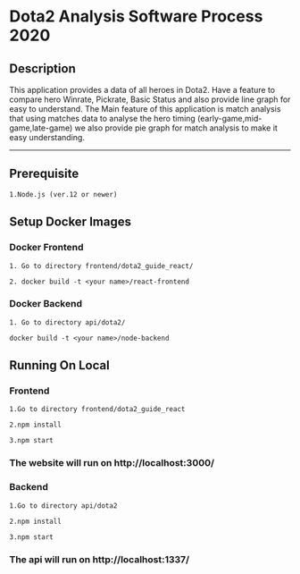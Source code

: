 # **Dota2 Analysis Software Process 2020**

## **Description**
<p> This application provides a data of all heroes in Dota2. Have a feature to compare hero Winrate, Pickrate, Basic Status and also provide line graph for easy to understand. The Main feature of this application is match analysis that using matches data to analyse the hero timing (early-game,mid-game,late-game) we also provide pie graph for match analysis to make it easy understanding. </p>

---
## **Prerequisite**
    1.Node.js (ver.12 or newer)
    


## **Setup Docker Images**
### Docker Frontend
```
1. Go to directory frontend/dota2_guide_react/
```
```
2. docker build -t <your name>/react-frontend
```

### Docker Backend
```
1. Go to directory api/dota2/
```
```
docker build -t <your name>/node-backend
```

## **Running On Local**
### **Frontend**
```
1.Go to directory frontend/dota2_guide_react
```
```
2.npm install
```
```
3.npm start
```
### The website will run on http://localhost:3000/

### **Backend**
```
1.Go to directory api/dota2
```
```
2.npm install
```
```
3.npm start
```
### The api will run on http://localhost:1337/

